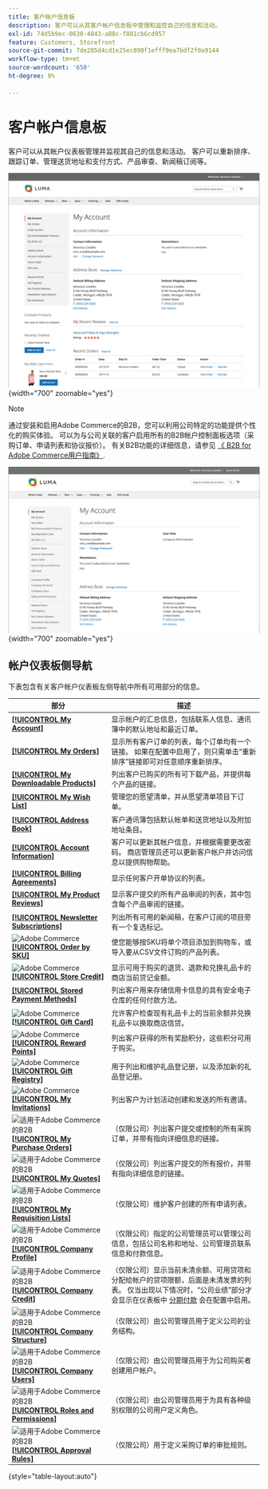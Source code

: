 ```yaml
---
title: 客户帐户信息板
description: 客户可以从其客户帐户信息板中管理和监控自己的信息和活动。
exl-id: 74d5b9ec-0630-4843-a88c-f881cb6cd957
feature: Customers, Storefront
source-git-commit: 7de285d4cd1e25ec890f1efff9ea7bdf2f0a9144
workflow-type: tm+mt
source-wordcount: '650'
ht-degree: 0%

---
```


# 客户帐户信息板

客户可以从其帐户仪表板管理并监视其自己的信息和活动。 客户可以重新排序、跟踪订单、管理送货地址和支付方式、产品审查、新闻稿订阅等。

![店面上的帐户仪表板](assets/customer-account-dashboard.png){width="700" zoomable="yes"}

>[!NOTE]
>
> 通过安装和启用Adobe Commerce的B2B，您可以利用公司特定的功能提供个性化的购买体验。 可以为与公司关联的客户启用所有的B2B帐户控制面板选项（采购订单、申请列表和协议报价）。 有关B2B功能的详细信息，请参见 [《 B2B for Adobe Commerce用户指南》](../b2b/introduction.md).

![店面上的公司帐户仪表板](assets/company-admin-account-dashboard.png){width="700" zoomable="yes"}

## 帐户仪表板侧导航

下表包含有关客户帐户仪表板左侧导航中所有可用部分的信息。

| 部分 | 描述 |
|------------------------------------------------------------------------------------------------------------------------------------------------------|----------------------------------------------------------------------------------------------------------------------------------------------------------------------------------------------------------------------------------------------------------------------------------------------------------------------------------------------------------------|
| [**[!UICONTROL My Account]**](../customers/account-dashboard-my-account.md) | 显示帐户的汇总信息，包括联系人信息、通讯簿中的默认地址和最近订单。 |
| [**[!UICONTROL My Orders]**](../stores-purchase/orders-storefront.md#view-recently-ordered-products) | 显示所有客户订单的列表，每个订单均有一个链接。 如果在配置中启用了，则只需单击“重新排序”链接即可对任意顺序重新排序。 |
| [**[!UICONTROL My Downloadable Products]**](../catalog/product-create-downloadable.md#storefront-experience) | 列出客户已购买的所有可下载产品，并提供每个产品的链接。 |
| [**[!UICONTROL My Wish List]**](../stores-purchase/wishlist-storefront.md) | 管理您的愿望清单，并从愿望清单项目下订单。 |
| [**[!UICONTROL Address Book]**](../customers/account-dashboard-address-book.md) | 客户通讯簿包括默认帐单和送货地址以及附加地址条目。 |
| [**[!UICONTROL Account Information]**](../customers/account-dashboard-account-information.md) | 客户可以更新其帐户信息，并根据需要更改密码。 商店管理员还可以更新客户帐户并访问信息以提供购物帮助。 |
| [**[!UICONTROL Billing Agreements]**](../stores-purchase/paypal-billing-agreements.md#storefront-experience) | 显示任何客户开单协议的列表。 |
| [**[!UICONTROL My Product Reviews]**](../merchandising-promotions/product-reviews.md#product-reviews-on-the-storefront) | 显示客户提交的所有产品审阅的列表，其中包含每个产品审阅的链接。 |
| [**[!UICONTROL Newsletter Subscriptions]**](../merchandising-promotions/newsletters.md) | 列出所有可用的新闻稿，在客户订阅的项目旁有一个复选标记。 |
| ![Adobe Commerce](../assets/adobe-logo.svg) [**[!UICONTROL Order by SKU]**](../stores-purchase/order-by-sku.md#order-by-sku-from-a-customer-account) | 使您能够按SKU将单个项目添加到购物车，或导入要从CSV文件订购的产品列表。 |
| ![Adobe Commerce](../assets/adobe-logo.svg) [**[!UICONTROL Store Credit]**](../customers/account-dashboard-store-credit.md) | 显示可用于购买的退货、退款和兑换礼品卡的商店当前贷记金额。 |
| [**[!UICONTROL Stored Payment Methods]**](../stores-purchase/stored-payment-methods.md) | 列出客户用来存储信用卡信息的具有安全电子仓库的任何付款方法。 |
| ![Adobe Commerce](../assets/adobe-logo.svg) [**[!UICONTROL Gift Card]**](../catalog/product-gift-card-create.md) | 允许客户检查现有礼品卡上的当前余额并兑换礼品卡以换取商店信贷。 |
| ![Adobe Commerce](../assets/adobe-logo.svg) [**[!UICONTROL Reward Points]**](../merchandising-promotions/rewards-loyalty.md) | 列出客户获得的所有奖励积分，这些积分可用于购买。 |
| ![Adobe Commerce](../assets/adobe-logo.svg) [**[!UICONTROL Gift Registry]**](../merchandising-promotions/gift-registries.md) | 用于列出和维护礼品登记册，以及添加新的礼品登记册。 |
| ![Adobe Commerce](../assets/adobe-logo.svg) [**[!UICONTROL My Invitations]**](../merchandising-promotions/invitations.md) | 列出客户为计划活动创建和发送的所有邀请。 |
| ![适用于Adobe Commerce的B2B](../assets/b2b.svg) [**[!UICONTROL My Purchase Orders]**](../b2b/account-dashboard-my-purchase-orders.md) | （仅限公司）列出客户提交或控制的所有采购订单，并带有指向详细信息的链接。 |
| ![适用于Adobe Commerce的B2B](../assets/b2b.svg) [**[!UICONTROL My Quotes]**](../b2b/account-dashboard-my-quotes.md) | （仅限公司）列出客户提交的所有报价，并带有指向详细信息的链接。 |
| ![适用于Adobe Commerce的B2B](../assets/b2b.svg) [**[!UICONTROL My Requisition Lists]**](../b2b/account-dashboard-requisition-lists-manage.md) | （仅限公司）维护客户创建的所有申请列表。 |
| ![适用于Adobe Commerce的B2B](../assets/b2b.svg) [**[!UICONTROL Company Profile]**](../b2b/account-company-manage.md#update-a-company-profile) | （仅限公司）指定的公司管理员可以管理公司信息，包括公司名称和地址、公司管理员联系信息和付款信息。 |
| ![适用于Adobe Commerce的B2B](../assets/b2b.svg) [**[!UICONTROL Company Credit]**](../b2b/credit-company.md#storefront-credit-information) | （仅限公司）显示当前未清余额、可用贷项和分配给帐户的贷项限额，后面是未清发票的列表。 仅当出现以下情况时，“公司业绩”部分才会显示在仪表板中 [分期付款](../b2b/enable-basic-features.md#configure-payment-on-account) 会在配置中启用。 |
| ![适用于Adobe Commerce的B2B](../assets/b2b.svg) [**[!UICONTROL Company Structure]**](../b2b/account-company-structure.md) | （仅限公司）由公司管理员用于定义公司的业务结构。 |
| ![适用于Adobe Commerce的B2B](../assets/b2b.svg) [**[!UICONTROL Company Users]**](../b2b/account-company-users.md) | （仅限公司）由公司管理员用于为公司购买者创建用户帐户。 |
| ![适用于Adobe Commerce的B2B](../assets/b2b.svg) [**[!UICONTROL Roles and Permissions]**](../b2b/account-company-roles-permissions.md) | （仅限公司）由公司管理员用于为具有各种级别权限的公司用户定义角色。 |
| ![适用于Adobe Commerce的B2B](../assets/b2b.svg) [**[!UICONTROL Approval Rules]**](../b2b/account-dashboard-approval-rules.md) | （仅限公司）用于定义采购订单的审批规则。 |

{style="table-layout:auto"}
